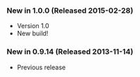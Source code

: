 ### New in 1.0.0 (Released 2015-02-28)
* Version 1.0
* New build!

### New in 0.9.14 (Released 2013-11-14)
* Previous release
